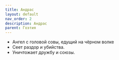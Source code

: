 ```yaml
---
title: Андрас
layout: default
nav_order: 2
description: Андрас
parent: Гоэтия
---
```


- Ангел с головой совы, едущий на чёрном волке
- Сеет раздор и убийства.
- Уничтожает дружбу и союзы.
